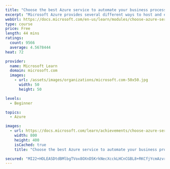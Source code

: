 ```yaml
---
title: "Choose the best Azure service to automate your business processes"
excerpt: "Microsoft Azure provides several different ways to host and execute code or workflows without using Virtual Machines (VMs) including Azure Functions, Microsoft Power Automate, Azure Logic Apps, and Azure WebJobs. In this module, you will learn about these technologies and how to choose the right one for a given scenario."
webUrl: https://docs.microsoft.com/en-us/learn/modules/choose-azure-service-to-integrate-and-automate-business-processes/
type: course
price: Free
length: 44 mins
ratings:
  count: 9566
  average: 4.5678444
heat: 72

provider:
  name: Microsoft Learn
  domain: microsoft.com
  images:
    - url: /assets/images/organizations/microsoft.com-50x50.jpg
      width: 50
      height: 50

levels:
  - Beginner

topics:
  - Azure

images:
  - url: https://docs.microsoft.com/learn/achievements/choose-azure-service-to-integrate-and-automate-business-processes-social.png
    width: 800
    height: 400
    isCached: true
    title: "Choose the best Azure service to automate your business processes"

secured: "MI22+HOLEASDtdBMlbgTVox8OXnD5KrkNecXcckLHCnCGBL8+RKCfjYcmAzvr1kzEXvSBXGxKjU0oWeLe7Gm2GFkiZwhDXZeAfXy2p5mOOOJVzytS3UgbVgTYaWNRMU78Ymvm2Rgcx636NhbE+j+cY1DJgK8S0dsOd2k4EQoUnEkdd/1cSyDOKX2j/DxyvCrWpXykcRlwCG7xlLHAVHCQZskUmSc6eVv1WEHfT6tCKg7IaDgu8BtmEJIEczhw7PZ19E4XX1woXSUcOBUqlDkeCqPfBmUZGUxA10ZtVGr8BUMNVRNGXFMukxj3SSg1qLwxmCK9zjYv+iJnxlJHcVWV/tIsTfuIj1PEWlXOT/ZCHxSVRJdPieaDOptA3Xjetv8GYxWxaxzFWoPVcZapuL6Ue5yE+mvUoK8BPmmXWF8BnI=;bsfpJKKMX0FpBw1zjBqHhQ=="
---
```


